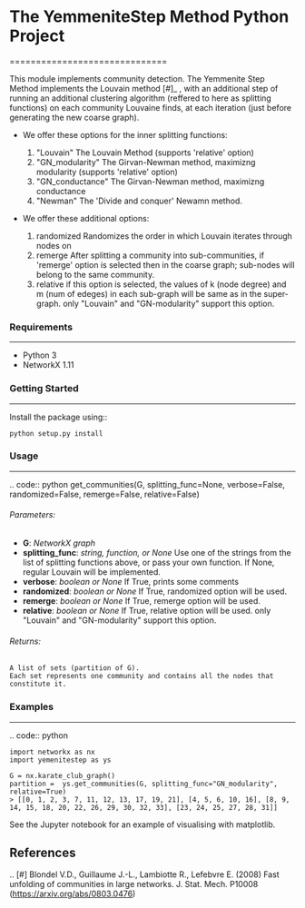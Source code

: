 
# The YemmeniteStep Method Python Project
==============================

This module implements community detection.
The Yemmenite Step Method implements the Louvain method [#]_ , with an additional step of running an additional clustering algorithm (reffered to here as splitting functions) on each community Louvaine finds, at each iteration (just before generating the new coarse graph).

* We offer these options for the inner splitting functions:
    1. "Louvain"
        The Louvain Method (supports 'relative' option)
    2. "GN_modularity"
        The Girvan-Newman method, maximizng modularity (supports 'relative' option)
    3. "GN_conductance" 
        The Girvan-Newman method, maximizng conductance
    4. "Newman"
        The 'Divide and conquer' Newamn method.
    
* We offer these additional options:
    1. randomized
        Randomizes the order in which Louvain iterates through nodes on
    2. remerge
        After splitting a community into sub-communities, if 'remerge' option is selected
        then in the coarse graph; sub-nodes will belong to the same community.
    3. relative
        if this option is selected, the values of k (node degree) and m (num of edeges) in each
        sub-graph will be same as in the super-graph.
        only "Louvain" and "GN-modularity" support this option.

### Requirements
------------

* Python 3
* NetworkX 1.11


### Getting Started
-----
Install the package using::

    python setup.py install

### Usage
-----
.. code:: python
    get_communities(G, splitting_func=None, verbose=False, randomized=False, remerge=False, relative=False)

###### Parameters:
- **G**: *NetworkX graph*
- **splitting_func**: *string, function, or None*
    Use one of the strings from the list of splitting functions above,
    or pass your own function. If None, regular Louvain will be implemented.
- **verbose**: *boolean or None*
    If True, prints some comments
- **randomized**: *boolean or None*
    If True, randomized option will be used.
- **remerge**: *boolean or None*
    If True, remerge option will be used.
- **relative**: *boolean or None*
    If True, relative option will be used.
    only "Louvain" and "GN-modularity" support this option.

###### Returns:
    A list of sets (partition of G). 
    Each set represents one community and contains all the nodes that constitute it.

### Examples
-----
.. code:: python

    import networkx as nx
    import yemenitestep as ys

    G = nx.karate_club_graph()
    partition =  ys.get_communities(G, splitting_func="GN_modularity", relative=True)
    > [[0, 1, 2, 3, 7, 11, 12, 13, 17, 19, 21], [4, 5, 6, 10, 16], [8, 9, 14, 15, 18, 20, 22, 26, 29, 30, 32, 33], [23, 24, 25, 27, 28, 31]]

See the Jupyter notebook for an example of visualising with matplotlib.

References
----------

.. [#] Blondel V.D., Guillaume J.-L., Lambiotte R., Lefebvre E. (2008) Fast
   unfolding of communities in large networks. J. Stat. Mech. P10008
   (https://arxiv.org/abs/0803.0476)
